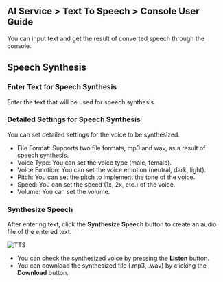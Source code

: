 ## AI Service > Text To Speech > Console User Guide

You can input text and get the result of converted speech through the console.

## Speech Synthesis

### Enter Text for Speech Synthesis

Enter the text that will be used for speech synthesis.

### Detailed Settings for Speech Synthesis

You can set detailed settings for the voice to be synthesized.

* File Format: Supports two file formats, mp3 and wav, as a result of speech synthesis.
* Voice Type: You can set the voice type (male, female).
* Voice Emotion: You can set the voice emotion (neutral, dark, light).
* Pitch: You can set the pitch to implement the tone of the voice.
* Speed: You can set the speed (1x, 2x, etc.) of the voice.
* Volume: You can set the volume.

### Synthesize Speech

After entering text, click the **Synthesize Speech** button to create an audio file of the entered text.

![TTS](http://static.toastoven.net/prod_speech/tts_console_en.png)

* You can check the synthesized voice by pressing the **Listen** button.
* You can download the synthesized file (.mp3, .wav) by clicking the **Download** button.